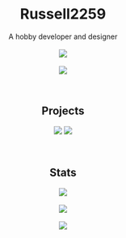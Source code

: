 <h1 align="center">Russell2259</h1>

<p align="center">
  A hobby developer and designer
  <br>
  <br>
  <a href="#">
    <img src="https://skillicons.dev/icons?i=md,html,javascript,css,nodejs,python,java" />
    <br>
    <br>
    <img src="https://skillicons.dev/icons?i=vscode,eclipse,github,figma" />
  </a>
</p>
<br>
<h2 align="center">Projects</h2>
<p align="center">
  <a href="https://github.com/Russell2259/3kh0-CDN"><img src="https://github-readme-stats.vercel.app/api/pin/?username=russell2259&repo=3kh0-CDN&show_icons=true&theme=dark" /></a>
  <a href="https://github.com/Russell2259/Geode"><img src="https://github-readme-stats.vercel.app/api/pin/?username=russell2259&repo=Geode&show_icons=true&theme=dark" /></a>
</p>
<br>
<h2 align="center">Stats</h2>
<p align="center">
  <a href="https://github.com/russell2259"><img src="https://github-readme-stats.vercel.app/api?username=Russell2259&show_icons=true&theme=dark" /></a>
  <br>
  <br>
  <a href="https://github.com/russell2259"><img src="https://github-readme-stats.vercel.app/api/top-langs/?username=Russell2259&layout=compact&show_icons=true&theme=dark" /></a>
  <br>
  <br>
  <a href="https://github.com/russell2259"><img src="https://github-readme-streak-stats.herokuapp.com?user=Russell2259&theme=github-dark-blue&border_radius=4.5" /></a>
</p>

<!--<table><tbody><tr><td><a href="https://octo-ring.com/"><img src="https://octo-ring.com/static/img/widget/top.png" width="99%" alt="Octo Ring logo" align="top"></a><br><a href="https://octo-ring.com/p/Russell2259/prev"><img src="https://octo-ring.com/static/img/widget/prev.png" width="33%" alt="previous" align="top" title="previous profile"></a><a href="https://octo-ring.com/p/Russell2259/random"><img src="https://octo-ring.com/static/img/widget/random.png" width="33%" alt="random" align="top" title="random profile"></a><a href="https://octo-ring.com/p/Russell2259/next"><img src="https://octo-ring.com/static/img/widget/next.png" width="33%" alt="next" align="top" title="next profile"></a><br><a href="https://octo-ring.com/"><img src="https://octo-ring.com/static/img/widget/bottom.png" width="99%" alt="check out other GitHub profiles in the Octo Ring" align="top"></a></td></tr></tbody></table>-->
